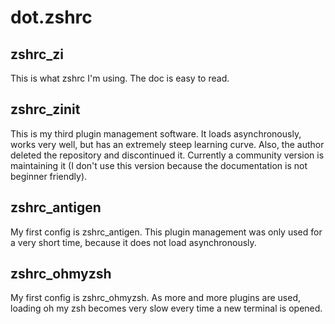 # dot.zshrc

## zshrc_zi
This is what zshrc I'm using. The doc is easy to read.

## zshrc_zinit
This is my third plugin management software. It loads asynchronously, works very well, but has an extremely steep learning curve. Also, the author deleted the repository and discontinued it. Currently a community version is maintaining it (I don't use this version because the documentation is not beginner friendly).

## zshrc_antigen
My first config is zshrc_antigen. This plugin management was only used for a very short time, because it does not load asynchronously.

## zshrc_ohmyzsh
My first config is zshrc_ohmyzsh. As more and more plugins are used, loading oh my zsh becomes very slow every time a new terminal is opened.

